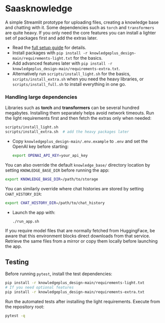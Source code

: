 # Saasknowledge

A simple Streamlit prototype for uploading files, creating a knowledge base and chatting with it. Some dependencies such as `torch` and `transformers` are quite heavy. If you only need the core features you can install a lighter set of packages first and add the extras later.

* Read the [full setup guide](knowledgeplus_design-main/README.md) for details.
* Install packages with `pip install -r knowledgeplus_design-main/requirements-light.txt` for the basics.
* Add advanced features later with `pip install -r knowledgeplus_design-main/requirements-extra.txt`.
* Alternatively run `scripts/install_light.sh` for the basics, `scripts/install_extra.sh` when you need the heavy libraries, or `scripts/install_full.sh` to install everything in one go.

### Handling large dependencies

Libraries such as **torch** and **transformers** can be several hundred
megabytes. Installing them separately helps avoid network timeouts. Run the
light requirements first and then fetch the extras only when needed:

```bash
scripts/install_light.sh
scripts/install_extra.sh  # add the heavy packages later
```
* Copy `knowledgeplus_design-main/.env.example` to `.env` and set the OpenAI key before starting:

  ```bash
  export OPENAI_API_KEY=your_api_key
  ```

You can also override the default `knowledge_base/` directory location by setting `KNOWLEDGE_BASE_DIR` before running the app:

  ```bash
  export KNOWLEDGE_BASE_DIR=/path/to/storage
  ```

You can similarly override where chat histories are stored by setting
`CHAT_HISTORY_DIR`:

  ```bash
  export CHAT_HISTORY_DIR=/path/to/chat_history
  ```

* Launch the app with:

  ```bash
  ./run_app.sh
  ```

If you require model files that are normally fetched from HuggingFace, be aware
that this environment blocks direct downloads from that service. Retrieve the
same files from a mirror or copy them locally before launching the app.

## Testing

Before running `pytest`, install the test dependencies:

```bash
pip install -r knowledgeplus_design-main/requirements-light.txt
# If you need optional features
pip install -r knowledgeplus_design-main/requirements-extra.txt
```

Run the automated tests after installing the light requirements. Execute from the
repository root:

```bash
pytest -q
```

